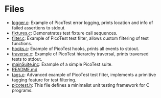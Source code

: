 # Files

* [logger.c](logger_8c.md#logger_8c): Example of PicoTest error logging, prints location and info of failed assertions to stdout.
* [fixtures.c](fixtures_8c.md#fixtures_8c): Demonstrates test fixture call sequences.
* [filter.c](filter_8c.md#filter_8c): Example of PicoTest test filter, allows custom filtering of test functions.
* [hooks.c](hooks_8c.md#hooks_8c): Example of PicoTest hooks, prints all events to stdout.
* [traverse.c](traverse_8c.md#traverse_8c): Example of PicoTest hierarchy traversal, prints traversed tests to stdout.
* [mainSuite.inc](main_suite_8inc.md#main_suite_8inc): Example of a simple PicoTest suite.
* [README.md](_r_e_a_d_m_e_8md.md#_r_e_a_d_m_e_8md)
* [tags.c](tags_8c.md#tags_8c): Advanced example of PicoTest test filter, implements a primitive tagging feature for test filtering.
* [picotest.h](picotest_8h.md#picotest_8h): This file defines a minimalist unit testing framework for C programs.
